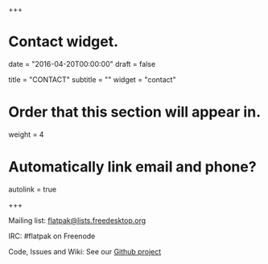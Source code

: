 +++
# Contact widget.

date = "2016-04-20T00:00:00"
draft = false

title = "CONTACT"
subtitle = ""
widget = "contact"

# Order that this section will appear in.
weight = 4

# Automatically link email and phone?
autolink = true

+++

Mailing list: [flatpak@lists.freedesktop.org](http://lists.freedesktop.org/mailman/listinfo/flatpak)

IRC: \#flatpak on Freenode

Code, Issues and Wiki: See our [Github project](https://github.com/flatpak/flatpak)

